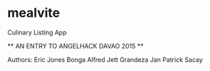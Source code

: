 # mealvite
Culinary Listing App

** AN ENTRY TO ANGELHACK DAVAO 2015 **

Authors:
Eric Jones Bonga
Alfred Jett Grandeza
Jan Patrick Sacay
